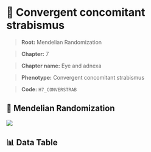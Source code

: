 # 🧪 Convergent concomitant strabismus

> **Root:** Mendelian Randomization

> **Chapter:** 7  

> **Chapter name:** Eye and adnexa

> **Phenotype:** Convergent concomitant strabismus  

> **Code:** `H7_CONVERSTRAB`

## 🧬 Mendelian Randomization  

<img src="/MR/Figures/Forward/H7_CONVERSTRAB.png"/>

## 📊 Data Table

<CsvTableMRF src="/public/MR/Data/Forward/H7_CONVERSTRAB.csv"/>
